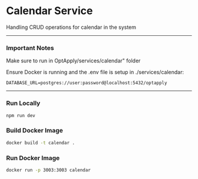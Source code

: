 # Calendar Service

Handling CRUD operations for calendar in the system

---

### Important Notes
Make sure to run in OptApply/services/calendar" folder

Ensure Docker is running and the .env file is setup in ./services/calendar:

```env
DATABASE_URL=postgres://user:password@localhost:5432/optapply
```

---
### Run Locally
```bash
npm run dev
```

### Build Docker Image
```bash
docker build -t calendar .
```

### Run Docker Image
```bash
docker run -p 3003:3003 calendar
```